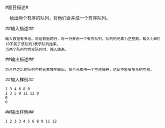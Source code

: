 #题目描述#

　给出两个有序的队列，将他们合并成一个有序队列。


##输入描述##

    输入数据有多组。每组数据两行，每一行表示一个有序队列，队列的元素为正整数，输入为0时(0不属于该队列)表示队列结束。
    当两个队列均为空队列时，输入结束。

##输出描述##

	将合并之后的队列中的元素按序输出，每个元素用一个空格隔开，结尾不能有多余的空格。


##输入样例##

	1 3 4 6 8 0
    2 3 5 9 11 12 0
    0
    0


##输出样例##

	1 2 3 3 4 5 6 8 9 11 12